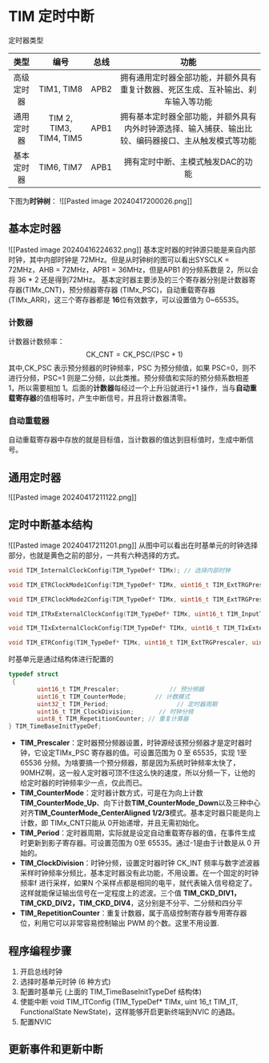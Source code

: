 # TIM 定时中断
定时器类型

| **类型** |         **编号**          | **总线** |                         功能                         |
| :----: | :---------------------: | :----: | :------------------------------------------------: |
| 高级定时器  |       TIM1, TIM8        |  APB2  |      拥有通用定时器全部功能，并额外具有重复计数器、死区生成、互补输出、刹车输入等功能      |
| 通用定时器  | TIM 2, TIM3, TIM4, TIM5 |  APB1  | 拥有基本定时器全部功能，并额外具有内外时钟源选择、输入捕获、输出比较、编码器接口、主从触发模式等功能 |
| 基本定时器  |       TIM6, TIM7        |  APB1  |                 拥有定时中断、主模式触发DAC的功能                 |
下图为**时钟树**：
![[Pasted image 20240417200026.png]]
## 基本定时器
![[Pasted image 20240416224632.png]]
基本定时器的时钟源只能是来自内部时钟，其中内部时钟是 72MHz。但是从时钟树的图可以看出SYSCLK = 72MHz，AHB = 72MHz，APB1 = 36MHz，但是APB1 的分频系数是 2，所以会将 36 * 2 还是得到72MHz。
基本定时器主要涉及的三个寄存器分别是计数器寄存器(TIMx_CNT)，预分频器寄存器 (TIMx_PSC)，自动重载寄存器 (TIMx_ARR)，这三个寄存器都是 **16**位有效数字，可以设置值为 0~65535。
### 计数器
计数器计数频率：
$$\mathrm{CK\_CNT=CK\_PSC/(PSC+1)}$$ 其中,CK_PSC 表示预分频器的时钟频率，PSC 为预分频值，如果 PSC=0，则不进行分频，PSC=1 则是二分频，以此类推。预分频值和实际的预分频系数相差 1，所以需要相加 1。后面的**计数器**每经过一个上升沿就进行+1 操作，当与**自动重载寄存器**的值相等时，产生中断信号，并且将计数器清零。
### 自动重载器
自动重载寄存器中存放的就是目标值，当计数器的值达到目标值时，生成中断信号。
## 通用定时器
![[Pasted image 20240417211122.png]]
## 定时中断基本结构
![[Pasted image 20240417211201.png]]
从图中可以看出在时基单元的时钟选择部分，也就是黄色之前的部分，一共有六种选择的方式。
``` c
void TIM_InternalClockConfig(TIM_TypeDef* TIMx); // 选择内部时钟

void TIM_ETRClockMode1Config(TIM_TypeDef* TIMx, uint16_t TIM_ExtTRGPrescaler, uint16_t TIM_ExtTRGPolarity, uint16_t ExtTRGFilter); // 选择通过ETR外部时钟模式1进行

void TIM_ETRClockMode2Config(TIM_TypeDef* TIMx, uint16_t TIM_ExtTRGPrescaler, uint16_t TIM_ExtTRGPolarity, uint16_t ExtTRGFilter); // 选择通过ETR外部时钟模式2进行

void TIM_ITRxExternalClockConfig(TIM_TypeDef* TIMx, uint16_t TIM_InputTriggerSource); // 选择ITRx其他定时器

void TIM_TIxExternalClockConfig(TIM_TypeDef* TIMx, uint16_t TIM_TIxExternalCLKSource, uint16_t TIM_ICPolarity, uint16_t ICFilter); // 选择TIx捕获通道

void TIM_ETRConfig(TIM_TypeDef* TIMx, uint16_t TIM_ExtTRGPrescaler, uint16_t TIM_ExtTRGPolarity, uint16_t ExtTRGFilter); // 这个是单独用来配置ETR引脚的预分频器、极性、滤波器这些参数
```
时基单元是通过结构体进行配置的
```c
typedef struct
 {
		uint16_t TIM_Prescaler;              // 预分频器
		uint16_t TIM_CounterMode;        // 计数模式
		uint32_t TIM_Period;                   // 定时器周期
		uint16_t TIM_ClockDivision;       // 时钟分频
		uint8_t TIM_RepetitionCounter; // 重复计算器
} TIM_TimeBaseInitTypeDef;
```
* **TIM_Prescaler**：定时器预分频器设置，时钟源经该预分频器才是定时器时钟，它设定TIMx_PSC 寄存器的值。可设置范围为 0 至 65535，实现 1至 65536 分频。为啥要搞一个预分频器，那是因为系统时钟频率太快了，90MHZ啊，这一般人定时器可顶不住这么快的速度，所以分频一下，让他的给定时器的时钟频率少一点，仅此而已。
* **TIM_CounterMode**：定时器计数方式，可是在为向上计数 **TIM_CounterMode_Up**、向下计数**TIM_CounterMode_Down**以及三种中心对齐**TIM_CounterMode_CenterAligned 1/2/3**模式。基本定时器只能是向上计数，即 TIMx_CNT只能从 0开始递增，并且无需初始化。
* **TIM_Period**：定时器周期，实际就是设定自动重载寄存器的值，在事件生成时更新到影子寄存器。可设置范围为 0至 65535。通过-1是由于计数是从 0 开始的。
* **TIM_ClockDivision**：时钟分频，设置定时器时钟 CK_INT 频率与数字滤波器采样时钟频率分频比，基本定时器没有此功能，不用设置。在一个固定的时钟频率f 进行采样，如果N 个采样点都是相同的电平，就代表输入信号稳定了。这样就能保证输出信号在一定程度上的滤波。三个值 **TIM_CKD_DIV1，TIM_CKD_DIV2，TIM_CKD_DIV4**，这分别是不分平、二分频和四分平
* **TIM_RepetitionCounter**：重复计数器，属于高级控制寄存器专用寄存器位，利用它可以非常容易控制输出 PWM 的个数。这里不用设置.
## 程序编程步骤
1. 开启总线时钟
2. 选择时基单元时钟 (6 种方式)
3. 配置时基单元 (上面的 TIM_TimeBaseInitTypeDef 结构体)
4. 使能中断 void TIM_ITConfig (TIM_TypeDef* TIMx, uint 16_t TIM_IT, FunctionalState NewState)，这样能够开启更新终端到NVIC 的通路。
5. 配置NVIC
## 更新事件和更新中断

